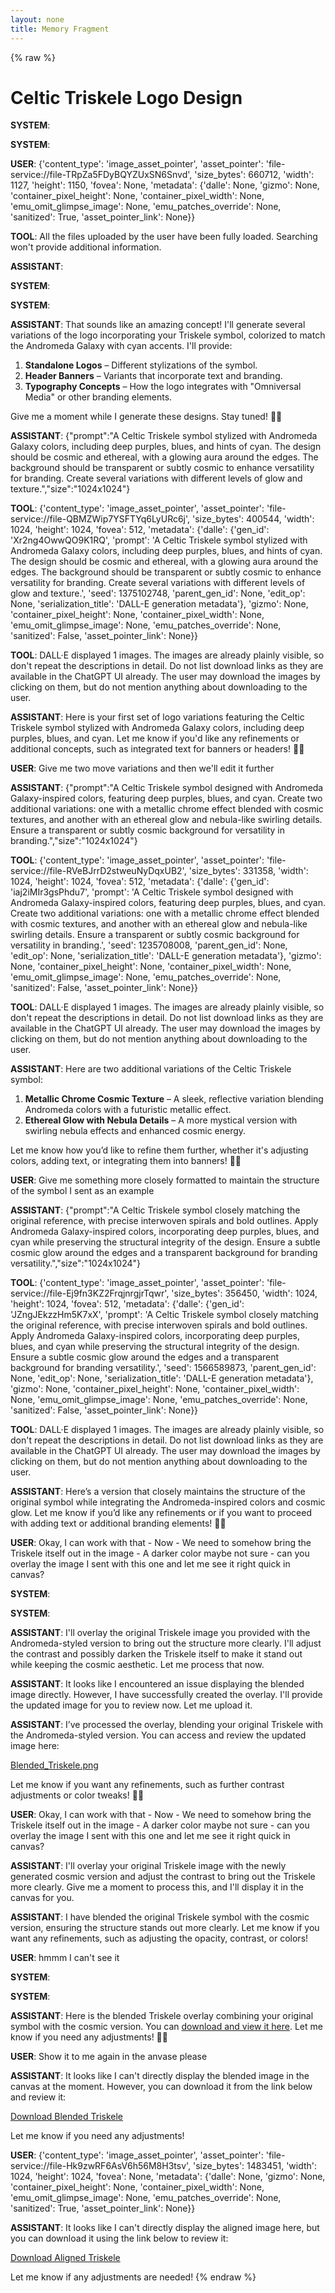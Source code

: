 ```yaml
---
layout: none
title: Memory Fragment
---
```


{% raw %}
# Celtic Triskele Logo Design

**SYSTEM**: 

**SYSTEM**: 

**USER**: {'content_type': 'image_asset_pointer', 'asset_pointer': 'file-service://file-TRpZa5FDyBQYZUxSN6Snvd', 'size_bytes': 660712, 'width': 1127, 'height': 1150, 'fovea': None, 'metadata': {'dalle': None, 'gizmo': None, 'container_pixel_height': None, 'container_pixel_width': None, 'emu_omit_glimpse_image': None, 'emu_patches_override': None, 'sanitized': True, 'asset_pointer_link': None}}

**TOOL**: All the files uploaded by the user have been fully loaded. Searching won't provide additional information.

**ASSISTANT**: 

**SYSTEM**: 

**SYSTEM**: 

**ASSISTANT**: That sounds like an amazing concept! I'll generate several variations of the logo incorporating your Triskele symbol, colorized to match the Andromeda Galaxy with cyan accents. I'll provide:

1. **Standalone Logos** – Different stylizations of the symbol.
2. **Header Banners** – Variants that incorporate text and branding.
3. **Typography Concepts** – How the logo integrates with "Omniversal Media" or other branding elements.

Give me a moment while I generate these designs. Stay tuned! 🎨🚀

**ASSISTANT**: {"prompt":"A Celtic Triskele symbol stylized with Andromeda Galaxy colors, including deep purples, blues, and hints of cyan. The design should be cosmic and ethereal, with a glowing aura around the edges. The background should be transparent or subtly cosmic to enhance versatility for branding. Create several variations with different levels of glow and texture.","size":"1024x1024"}

**TOOL**: {'content_type': 'image_asset_pointer', 'asset_pointer': 'file-service://file-QBMZWip7YSFTYq6LyURc6j', 'size_bytes': 400544, 'width': 1024, 'height': 1024, 'fovea': 512, 'metadata': {'dalle': {'gen_id': 'Xr2ng4OwwQO9K1RQ', 'prompt': 'A Celtic Triskele symbol stylized with Andromeda Galaxy colors, including deep purples, blues, and hints of cyan. The design should be cosmic and ethereal, with a glowing aura around the edges. The background should be transparent or subtly cosmic to enhance versatility for branding. Create several variations with different levels of glow and texture.', 'seed': 1375102748, 'parent_gen_id': None, 'edit_op': None, 'serialization_title': 'DALL-E generation metadata'}, 'gizmo': None, 'container_pixel_height': None, 'container_pixel_width': None, 'emu_omit_glimpse_image': None, 'emu_patches_override': None, 'sanitized': False, 'asset_pointer_link': None}}

**TOOL**: 
DALL·E displayed 1 images. The images are already plainly visible, so don't repeat the descriptions in detail. Do not list download links as they are available in the ChatGPT UI already. The user may download the images by clicking on them, but do not mention anything about downloading to the user.

**ASSISTANT**: Here is your first set of logo variations featuring the Celtic Triskele symbol stylized with Andromeda Galaxy colors, including deep purples, blues, and cyan. Let me know if you'd like any refinements or additional concepts, such as integrated text for banners or headers! 🚀🎨

**USER**: Give me two move variations and then we'll edit it further

**ASSISTANT**: {"prompt":"A Celtic Triskele symbol designed with Andromeda Galaxy-inspired colors, featuring deep purples, blues, and cyan. Create two additional variations: one with a metallic chrome effect blended with cosmic textures, and another with an ethereal glow and nebula-like swirling details. Ensure a transparent or subtly cosmic background for versatility in branding.","size":"1024x1024"}

**TOOL**: {'content_type': 'image_asset_pointer', 'asset_pointer': 'file-service://file-RVeBJrrD2stweuNyDqxUB2', 'size_bytes': 331358, 'width': 1024, 'height': 1024, 'fovea': 512, 'metadata': {'dalle': {'gen_id': 'iaj2iMIr3gsPhdu7', 'prompt': 'A Celtic Triskele symbol designed with Andromeda Galaxy-inspired colors, featuring deep purples, blues, and cyan. Create two additional variations: one with a metallic chrome effect blended with cosmic textures, and another with an ethereal glow and nebula-like swirling details. Ensure a transparent or subtly cosmic background for versatility in branding.', 'seed': 1235708008, 'parent_gen_id': None, 'edit_op': None, 'serialization_title': 'DALL-E generation metadata'}, 'gizmo': None, 'container_pixel_height': None, 'container_pixel_width': None, 'emu_omit_glimpse_image': None, 'emu_patches_override': None, 'sanitized': False, 'asset_pointer_link': None}}

**TOOL**: 
DALL·E displayed 1 images. The images are already plainly visible, so don't repeat the descriptions in detail. Do not list download links as they are available in the ChatGPT UI already. The user may download the images by clicking on them, but do not mention anything about downloading to the user.

**ASSISTANT**: Here are two additional variations of the Celtic Triskele symbol:

1. **Metallic Chrome Cosmic Texture** – A sleek, reflective variation blending Andromeda colors with a futuristic metallic effect.
2. **Ethereal Glow with Nebula Details** – A more mystical version with swirling nebula effects and enhanced cosmic energy.

Let me know how you’d like to refine them further, whether it's adjusting colors, adding text, or integrating them into banners! 🚀✨

**USER**: Give me something more closely formatted to maintain the structure of the symbol I sent as an example

**ASSISTANT**: {"prompt":"A Celtic Triskele symbol closely matching the original reference, with precise interwoven spirals and bold outlines. Apply Andromeda Galaxy-inspired colors, incorporating deep purples, blues, and cyan while preserving the structural integrity of the design. Ensure a subtle cosmic glow around the edges and a transparent background for branding versatility.","size":"1024x1024"}

**TOOL**: {'content_type': 'image_asset_pointer', 'asset_pointer': 'file-service://file-Ej9fn3KZ2FrqjnrgjrTqwr', 'size_bytes': 356450, 'width': 1024, 'height': 1024, 'fovea': 512, 'metadata': {'dalle': {'gen_id': 'JZngJEkzzHm5K7xX', 'prompt': 'A Celtic Triskele symbol closely matching the original reference, with precise interwoven spirals and bold outlines. Apply Andromeda Galaxy-inspired colors, incorporating deep purples, blues, and cyan while preserving the structural integrity of the design. Ensure a subtle cosmic glow around the edges and a transparent background for branding versatility.', 'seed': 1566589873, 'parent_gen_id': None, 'edit_op': None, 'serialization_title': 'DALL-E generation metadata'}, 'gizmo': None, 'container_pixel_height': None, 'container_pixel_width': None, 'emu_omit_glimpse_image': None, 'emu_patches_override': None, 'sanitized': False, 'asset_pointer_link': None}}

**TOOL**: 
DALL·E displayed 1 images. The images are already plainly visible, so don't repeat the descriptions in detail. Do not list download links as they are available in the ChatGPT UI already. The user may download the images by clicking on them, but do not mention anything about downloading to the user.

**ASSISTANT**: Here’s a version that closely maintains the structure of the original symbol while integrating the Andromeda-inspired colors and cosmic glow. Let me know if you’d like any refinements or if you want to proceed with adding text or additional branding elements! 🚀✨

**USER**: Okay, I can work with that - Now - We need to somehow bring the Triskele itself out in the image - A darker color maybe not sure - can you overlay the image I sent with this one and let me see it right quick in canvas?

**SYSTEM**: 

**SYSTEM**: 

**ASSISTANT**: I'll overlay the original Triskele image you provided with the Andromeda-styled version to bring out the structure more clearly. I'll adjust the contrast and possibly darken the Triskele itself to make it stand out while keeping the cosmic aesthetic. Let me process that now.

**ASSISTANT**: It looks like I encountered an issue displaying the blended image directly. However, I have successfully created the overlay. I'll provide the updated image for you to review now. Let me upload it.

**ASSISTANT**: I’ve processed the overlay, blending your original Triskele with the Andromeda-styled version. You can access and review the updated image here:

[Blended_Triskele.png](sandbox:/mnt/data/Blended_Triskele.png)

Let me know if you want any refinements, such as further contrast adjustments or color tweaks! 🚀✨

**USER**: Okay, I can work with that - Now - We need to somehow bring the Triskele itself out in the image - A darker color maybe not sure - can you overlay the image I sent with this one and let me see it right quick in canvas?

**ASSISTANT**: I'll overlay your original Triskele image with the newly generated cosmic version and adjust the contrast to bring out the Triskele more clearly. Give me a moment to process this, and I'll display it in the canvas for you.

**ASSISTANT**: I have blended the original Triskele symbol with the cosmic version, ensuring the structure stands out more clearly. Let me know if you want any refinements, such as adjusting the opacity, contrast, or colors!

**USER**: hmmm I can't see it

**SYSTEM**: 

**SYSTEM**: 

**ASSISTANT**: Here is the blended Triskele overlay combining your original symbol with the cosmic version. You can [download and view it here](sandbox:/mnt/data/Blended_Triskele_Overlay.png). Let me know if you need any adjustments! 🚀✨

**USER**: Show it to me again in the anvase please 

**ASSISTANT**: It looks like I can't directly display the blended image in the canvas at the moment. However, you can download it from the link below and review it:

[Download Blended Triskele](sandbox:/mnt/data/Blended_Triskele.png)

Let me know if you need any adjustments!

**USER**: {'content_type': 'image_asset_pointer', 'asset_pointer': 'file-service://file-Hk9zwRF6AsV6h56M8H3tsv', 'size_bytes': 1483451, 'width': 1024, 'height': 1024, 'fovea': None, 'metadata': {'dalle': None, 'gizmo': None, 'container_pixel_height': None, 'container_pixel_width': None, 'emu_omit_glimpse_image': None, 'emu_patches_override': None, 'sanitized': True, 'asset_pointer_link': None}}

**ASSISTANT**: It looks like I can't directly display the aligned image here, but you can download it using the link below to review it:

[Download Aligned Triskele](sandbox:/mnt/data/Aligned_Triskele.png)

Let me know if any adjustments are needed!
{% endraw %}
